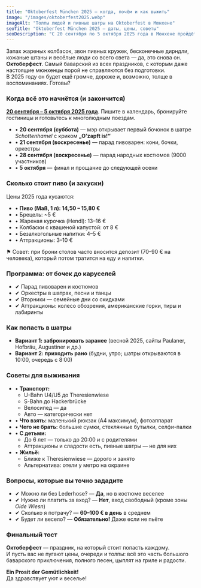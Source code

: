 ```yaml
---
title: "Oktoberfest München 2025 – когда, почём и как выжить"
image: "/images/oktoberfest2025.webp"
imageAlt: "Толпы людей и пивные шатры на Oktoberfest в Мюнхене"
seoTitle: "Oktoberfest München 2025 – даты, цены, советы"
seoDescription: "С 20 сентября по 5 октября 2025 года в Мюнхене пройдёт Oktoberfest. Узнайте даты, цены на пиво и еду, советы по бронированию шатров и выживанию на главном пивном празднике."
---
```


Запах жареных колбасок, звон пивных кружек, бесконечные дирндли, кожаные штаны и весёлые люди со всего света — да, это снова он.  
**Октоберфест**. Самый баварский из всех праздников, с которым даже настоящие мюнхенцы порой не справляются без подготовки.  
В 2025 году он будет ещё громче, дороже и, возможно, толще в воспоминаниях. Готовы?

### Когда всё это начнётся (и закончится)

[**20 сентября – 5 октября 2025 года**](https://munchen-vesti.de/ru/events-page#oktoberfest2025). Пишите в календарь, бронируйте гостиницы и готовьтесь к многолюдным поездам.

- • **20 сентября (суббота)** — мэр открывает первый бочонок в шатре *Schottenhamel* с криком **„O’zapft is!“**  
- • **21 сентября (воскресенье)** — парад пивоварен: кони, бочки, оркестры  
- • **28 сентября (воскресенье)** — парад народных костюмов (9000 участников)  
- • **5 октября** — финал и прощание до следующей осени  

### Сколько стоит пиво (и закуски)

Цены 2025 года кусаются:

- • **Пиво (Maß, 1 л): 14,50 – 15,80 €**  
- • Брецель: ~5 €  
- • Жареная курочка (Hendl): 13–16 €  
- • Колбаски с квашеной капустой: от 8 €  
- • Безалкогольные напитки: 4–5 €  
- • Аттракционы: 3–10 €  

⚑ Совет: при брони столов часто вносится депозит (70–90 € на человека), который потом тратится на еду и напитки.

### Программа: от бочек до каруселей

- ✔ Парад пивоварен и костюмов  
- ✔ Оркестры в шатрах, песни и танцы  
- ✔ Вторники — семейные дни со скидками  
- ✔ Аттракционы: колесо обозрения, американские горки, тиры и лабиринты  

### Как попасть в шатры

- **Вариант 1: забронировать заранее** (весной 2025, сайты Paulaner, Hofbräu, Augustiner и др.)  
- **Вариант 2: приходить рано** (будни, утро; шатры открываются в 10:00, очередь с 8:00)  

### Советы для выживания

- • **Транспорт:**  
  - U-Bahn U4/U5 до Theresienwiese  
  - S-Bahn до Hackerbrücke  
  - Велосипед — да  
  - Авто — категорически нет  
- • **Что взять:** маленький рюкзак (A4 максимум), фотоаппарат  
- • **Чего не брать:** большие сумки, стеклянные бутылки, селфи-палки  
- • **С детьми:**  
  - До 6 лет — только до 20:00 и с родителями  
  - Аттракционы и сладости есть, пивные шатры — не для них  
- • **Жильё:**  
  - Ближе к Theresienwiese — дорого и занято  
  - Альтернатива: отели у метро на окраине  

### Вопросы, которые вы точно зададите

- ✔ Можно ли без Lederhose? — **Да**, но в костюме веселее  
- ✔ Нужно ли платить за вход? — **Нет**, вход свободный (кроме зоны *Oide Wiesn*)  
- ✔ Сколько я потрачу? — **60–100 € в день** в среднем  
- ✔ Будет ли весело? — **Обязательно!** Даже если не пьёте  

### Финальный тост

**Октоберфест** — праздник, на который стоит попасть каждому.  
И пусть вас не пугают цены, очереди и толпы: всё это часть большого баварского приключения, полного песен, цыплят на гриле и радости.  

**Ein Prosit der Gemütlichkeit!**  
Да здравствует уют и веселье!
